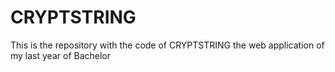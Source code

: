# CRYPTSTRING
This is the repository with the code of CRYPTSTRING the web application of my last year of Bachelor